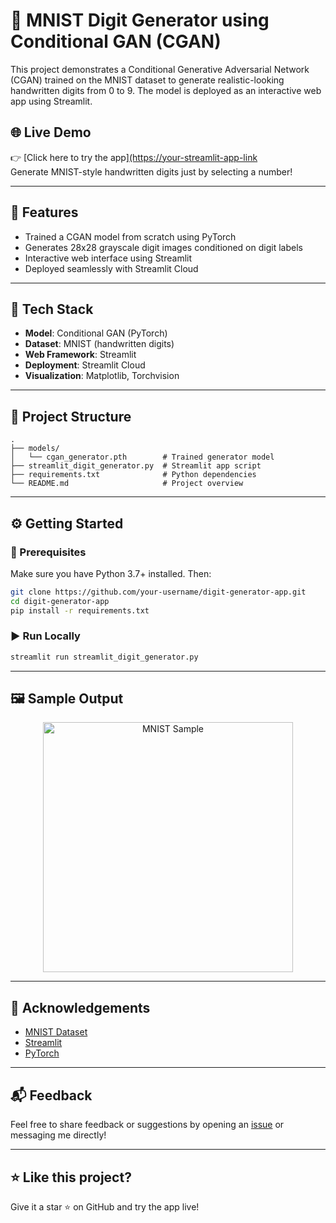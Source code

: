 # 🧠 MNIST Digit Generator using Conditional GAN (CGAN)

This project demonstrates a Conditional Generative Adversarial Network (CGAN) trained on the MNIST dataset to generate realistic-looking handwritten digits from 0 to 9. The model is deployed as an interactive web app using Streamlit.

## 🌐 Live Demo

👉 [Click here to try the app][(https://your-streamlit-app-link](https://prob3app-zvvo9edmphlbrzptw5bc69.streamlit.app/)  
Generate MNIST-style handwritten digits just by selecting a number!

---

## 🚀 Features

- Trained a CGAN model from scratch using PyTorch
- Generates 28x28 grayscale digit images conditioned on digit labels
- Interactive web interface using Streamlit
- Deployed seamlessly with Streamlit Cloud

---

## 🧰 Tech Stack

- **Model**: Conditional GAN (PyTorch)
- **Dataset**: MNIST (handwritten digits)
- **Web Framework**: Streamlit
- **Deployment**: Streamlit Cloud
- **Visualization**: Matplotlib, Torchvision

---

## 📁 Project Structure

```
.
├── models/
│   └── cgan_generator.pth        # Trained generator model
├── streamlit_digit_generator.py  # Streamlit app script
├── requirements.txt              # Python dependencies
└── README.md                     # Project overview
```

---

## ⚙️ Getting Started

### 🔧 Prerequisites
Make sure you have Python 3.7+ installed. Then:

```bash
git clone https://github.com/your-username/digit-generator-app.git
cd digit-generator-app
pip install -r requirements.txt
```

### ▶️ Run Locally

```bash
streamlit run streamlit_digit_generator.py
```

---

## 🖼️ Sample Output

<p align="center">
  <img src="https://upload.wikimedia.org/wikipedia/commons/2/27/MnistExamples.png" alt="MNIST Sample" width="400"/>
</p>

---

## 🙌 Acknowledgements

- [MNIST Dataset](http://yann.lecun.com/exdb/mnist/)
- [Streamlit](https://streamlit.io/)
- [PyTorch](https://pytorch.org/)

---

## 📬 Feedback

Feel free to share feedback or suggestions by opening an [issue](https://github.com/your-username/digit-generator-app/issues) or messaging me directly!

---

## ⭐ Like this project?

Give it a star ⭐ on GitHub and try the app live!
